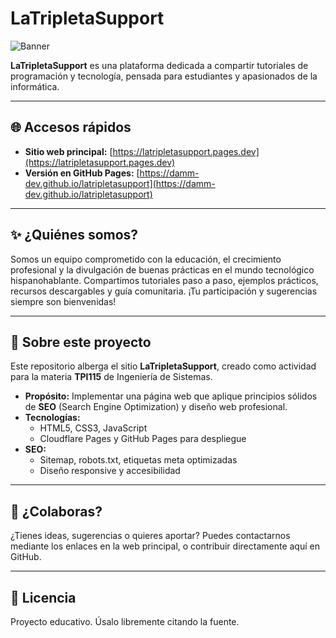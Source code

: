 # LaTripletaSupport

![Banner](https://latripletasupport.pages.dev/assets/img/banner.png)

**LaTripletaSupport** es una plataforma dedicada a compartir tutoriales de programación y tecnología, pensada para estudiantes y apasionados de la informática.

---

## 🌐 Accesos rápidos

- **Sitio web principal:** [https://latripletasupport.pages.dev](https://latripletasupport.pages.dev)
- **Versión en GitHub Pages:** [https://damm-dev.github.io/latripletasupport](https://damm-dev.github.io/latripletasupport)

---

## ✨ ¿Quiénes somos?

Somos un equipo comprometido con la educación, el crecimiento profesional y la divulgación de buenas prácticas en el mundo tecnológico hispanohablante. Compartimos tutoriales paso a paso, ejemplos prácticos, recursos descargables y guía comunitaria. ¡Tu participación y sugerencias siempre son bienvenidas!

---

## 🎯 Sobre este proyecto

Este repositorio alberga el sitio **LaTripletaSupport**, creado como actividad para la materia **TPI115** de Ingeniería de Sistemas.

- **Propósito:** Implementar una página web que aplique principios sólidos de **SEO** (Search Engine Optimization) y diseño web profesional.
- **Tecnologías:**
    - HTML5, CSS3, JavaScript
    - Cloudflare Pages y GitHub Pages para despliegue
- **SEO:**
    - Sitemap, robots.txt, etiquetas meta optimizadas
    - Diseño responsive y accesibilidad

---

## 🤝 ¿Colaboras?

¿Tienes ideas, sugerencias o quieres aportar? Puedes contactarnos mediante los enlaces en la web principal, o contribuir directamente aquí en GitHub.

---

## 📖 Licencia

Proyecto educativo. Úsalo libremente citando la fuente.
